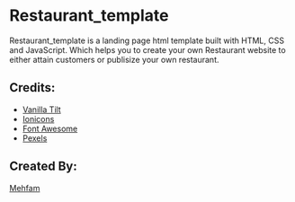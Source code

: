 # Restaurant_template
Restaurant_template is a landing page html template built with HTML, CSS and JavaScript. Which helps you to create your own Restaurant website to either attain customers or publisize your own restaurant.

## Credits:
<ul>
<li><a href="https://github.com/micku7zu/vanilla-tilt.js/">Vanilla Tilt</a></li>
<li><a href="https://unpkg.com/ionicons@5.5.2/dist/ionicons/ionicons.js">Ionicons</a></li>
<li><a href="https://use.fontawesome.com/releases/v5.3.1/css/all.css">Font Awesome</a></li>
<li><a href="https://pexels.com/">Pexels</a></li>
</ul>

## Created By:
<a href="">Mehfam</a>
